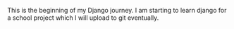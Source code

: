 This is the beginning of my Django journey. I am starting to learn django for a school project which I will upload to git eventually.

